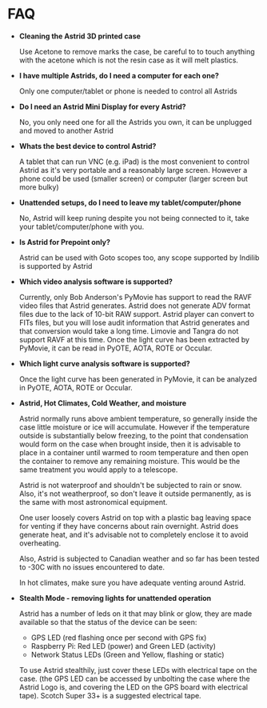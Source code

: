 # FAQ

* **Cleaning the Astrid 3D printed case**

	Use Acetone to remove marks the case, be careful to to touch anything with the acetone which is not the resin case as it will melt plastics.

* **I have multiple Astrids, do I need a computer for each one?**

	Only one computer/tablet or phone is needed to control all Astrids

* **Do I need an Astrid Mini Display for every Astrid?**

	No, you only need one for all the Astrids you own, it can be unplugged and moved to another Astrid
	
* **Whats the best device to control Astrid?**
	
	A tablet that can run VNC (e.g. iPad) is the most convenient to control Astrid as it's very portable and a reasonably large screen.  However a phone could be used (smaller screen) or computer (larger screen but more bulky)
	
* **Unattended setups, do I need to leave my tablet/computer/phone**

	No, Astrid will keep runing despite you not being connected to it, take your tablet/computer/phone with you.
	
* **Is Astrid for Prepoint only?**

	Astrid can be used with Goto scopes too, any scope supported by Indilib is supported by Astrid
	
* **Which video analysis software is supported?**
	
	Currently, only Bob Anderson's PyMovie has support to read the RAVF video files that Astrid generates. Astrid does not generate ADV format files due to the lack of 10-bit RAW support. Astrid player can convert to FITs files, but you will lose audit information that Astrid generates and that conversion would take a long time. Limovie and Tangra do not support RAVF at this time. Once the light curve has been extracted by PyMovie, it can be read in PyOTE, AOTA, ROTE or Occular.
	
* **Which light curve analysis software is supported?**

	Once the light curve has been generated in PyMovie, it can be analyzed in PyOTE, AOTA, ROTE or Occular.

* **Astrid, Hot Climates, Cold Weather, and moisture**

	Astrid normally runs above ambient temperature, so generally inside the case little moisture or ice will accumulate.  However if the temperature outside is substantially below freezing, to the point that condensation would form on the case when brought inside, then it is advisable to place in a container until warmed to room temperature and then open the container to remove any remaining moisture.  This would be the same treatment you would apply to a telescope.

	Astrid is not waterproof and shouldn't be subjected to rain or snow. Also, it's not weatherproof, so don't leave it outside permanently, as is the same with most astronomical equipment.

	One user loosely covers Astrid on top with a plastic bag leaving space for venting if they have concerns about rain overnight.  Astrid does generate heat, and it's advisable not to completely enclose it to avoid overheating.

	Also, Astrid is subjected to Canadian weather and so far has been tested to -30C with no issues encountered to date.
	
	In hot climates, make sure you have adequate venting around Astrid.
	
* **Stealth Mode - removing lights for unattended operation**

	Astrid has a number of leds on it that may blink or glow, they are made available so that the status of the device can be seen:
	
	* GPS LED (red flashing once per second with GPS fix)
	* Raspberry Pi: Red LED (power) and Green LED (activity)
	* Network Status LEDs (Green and Yellow, flashing or static)

	To use Astrid stealthily, just cover these LEDs with electrical tape on the case. (the GPS LED can be accessed by unbolting the case where the Astrid Logo is, and covering the LED on the GPS board with electrical tape).  Scotch Super 33+ is a suggested electrical tape.
	